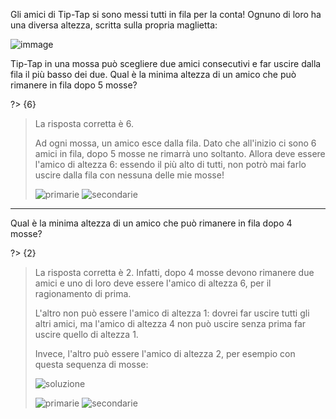 Gli amici di Tip-Tap si sono messi tutti in fila per la conta!
Ognuno di loro ha una diversa altezza, scritta sulla propria maglietta:

![immage](fig.asy)

Tip-Tap in una mossa può scegliere due amici consecutivi e far uscire dalla fila il più basso dei due.
Qual è la minima altezza di un amico che può rimanere in fila dopo $5$ mosse?

?> {6}

> La risposta corretta è $6$.
>
> Ad ogni mossa, un amico esce dalla fila. Dato che all'inizio ci sono $6$ amici in fila, dopo $5$ mosse ne rimarrà uno soltanto.
> Allora deve essere l'amico di altezza $6$: essendo il più alto di tutti, non potrò mai farlo uscire dalla fila
> con nessuna delle mie mosse!
>
> ![primarie](5.1-primarie.asy) ![secondarie](4.1-secondarie.asy)

---

Qual è la minima altezza di un amico che può rimanere in fila dopo $4$ mosse?

?> {2}

> La risposta corretta è $2$. Infatti, dopo $4$ mosse devono rimanere due amici e uno di loro deve essere l'amico di altezza $6$, per il ragionamento di prima.
>
> L'altro non può essere l'amico di altezza $1$: dovrei far uscire tutti gli altri amici, ma l'amico di altezza $4$
> non può uscire senza prima far uscire quello di altezza $1$.
>
> Invece, l'altro può essere l'amico di altezza $2$, per esempio con questa sequenza di mosse:
>
> ![soluzione](soluzione.asy)
>
> ![primarie](5.2-primarie.asy) ![secondarie](4.2-secondarie.asy)
